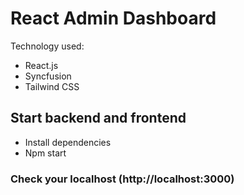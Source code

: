# React Admin Dashboard
Technology used:
* React.js
* Syncfusion
* Tailwind CSS
## Start backend and frontend
* Install dependencies</br>
* Npm start
### Check your localhost (http://localhost:3000)
